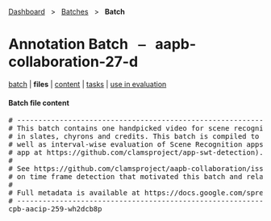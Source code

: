 [Dashboard](../../index.md)  &nbsp; > &nbsp; [Batches](../index.md)  &nbsp; > &nbsp; **Batch** 

# Annotation Batch &nbsp; ⎯ &nbsp; aapb-collaboration-27-d

[batch](index.md) | **files** | [content](content.md) | [tasks](tasks.md) | [use in evaluation](evaluation.md) 

#### Batch file content

<pre>
# --------------------------------------------------------------------------------
# This batch contains one handpicked video for scene recognition with variability
# in slates, chyrons and credits. This batch is compiled to conduct point-wise as
# well as interval-wise evaluation of Scene Recognition apps (for example, the SWT
# app at https://github.com/clamsproject/app-swt-detection).
#
# See https://github.com/clamsproject/aapb-collaboration/issues/27 for the issue 
# on time frame detection that motivated this batch and related batches.
#
# Full metadata is available at https://docs.google.com/spreadsheets/d/1C1s7tJErZL3mEME78oTjaRxhWjD2Ke9pIIKFQcSyM8E/edit#gid=0
# --------------------------------------------------------------------------------
cpb-aacip-259-wh2dcb8p
</pre>

